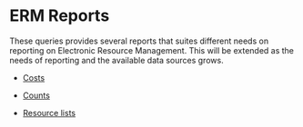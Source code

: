 # ERM Reports

These queries provides several reports that suites different needs on reporting on
Electronic Resource Management. This will be extended as the needs of reporting and
the available data sources grows. 

* [Costs](./costs)

* [Counts](./counts)

* [Resource lists](./resource_lists)